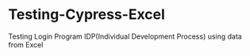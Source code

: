 # Testing-Cypress-Excel
Testing Login Program IDP(Individual Development Process)  using data from Excel
